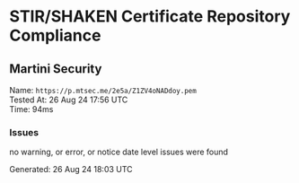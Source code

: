 # STIR/SHAKEN Certificate Repository Compliance

## Martini Security

Name: `https://p.mtsec.me/2e5a/Z1ZV4oNADdoy.pem`\
Tested At: 26 Aug 24 17:56 UTC\
Time: 94ms

### Issues

no warning, or error, or notice date level issues were found

Generated: 26 Aug 24 18:03 UTC